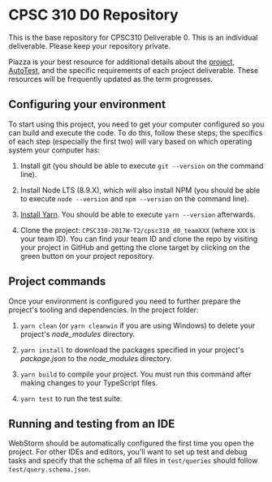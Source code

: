 # CPSC 310 D0 Repository

This is the base repository for CPSC310 Deliverable 0. This is an individual deliverable. Please keep your repository private.

Piazza is your best resource for additional details about the [project](https://github.com/ubccpsc/310/blob/2018jan/project/README.md), [AutoTest](https://github.com/ubccpsc/310/blob/2018jan/project/AutoTest.md), and the specific requirements of each project deliverable. These resources will be frequently updated as the term progresses.

## Configuring your environment

To start using this project, you need to get your computer configured so you can build and execute the code. To do this, follow these steps; the specifics of each step (especially the first two) will vary based on which operating system your computer has:

1. Install git (you should be able to execute `git --version` on the command line).

1. Install Node LTS  (8.9.X), which will also install NPM (you should be able to execute `node --version` and `npm --version` on the command line).

1. [Install Yarn](https://yarnpkg.com/en/docs/install). You should be able to execute `yarn --version` afterwards.

1. Clone the project: `CPSC310-2017W-T2/cpsc310_d0_teamXXX` (where `XXX` is your team ID). You can find your team ID and clone the repo by visiting your project in GitHub and getting the clone target by clicking on the green button on your project repository.

## Project commands

Once your environment is configured you need to further prepare the project's tooling and dependencies. In the project folder:

1. `yarn clean` (or `yarn cleanwin` if you are using Windows) to delete your project's *node_modules* directory.

1. `yarn install` to download the packages specified in your project's *package.json* to the *node_modules* directory.

1. `yarn build` to compile your project. You must run this command after making changes to your TypeScript files.

1. `yarn test` to run the test suite.

## Running and testing from an IDE

WebStorm should be automatically configured the first time you open the project. For other IDEs and editors, you'll want to set up test and debug tasks and specify that the schema of all files in `test/queries` should follow `test/query.schema.json`.
